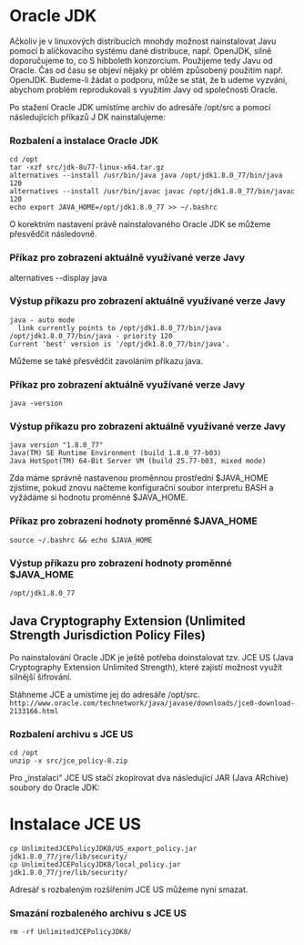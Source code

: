 # Oracle JDK

Ačkoliv je v linuxových distribucích mnohdy možnost nainstalovat Javu pomocí b
alíčkovacího systému dané distribuce, např. OpenJDK, silně doporučujeme to, co S
hibboleth konzorcium. Použijeme tedy Javu od Oracle. Čas od času se objeví nějaký pr
oblém způsobený použitím např. OpenJDK. Budeme-li žádat o podporu, může se stát, že b
udeme vyzváni, abychom problém reprodukovali s využitím Javy od společnosti Oracle.

Po stažení Oracle JDK umístíme archiv do adresáře /opt/src a pomocí následujících příkazů J
DK nainstalujeme:

### Rozbalení a instalace Oracle JDK
```
cd /opt
tar -xzf src/jdk-8u77-linux-x64.tar.gz
alternatives --install /usr/bin/java java /opt/jdk1.8.0_77/bin/java 120
alternatives --install /usr/bin/javac javac /opt/jdk1.8.0_77/bin/javac 120
echo export JAVA_HOME=/opt/jdk1.8.0_77 >> ~/.bashrc
```
O korektním nastavení právě nainstalovaného Oracle JDK se můžeme přesvědčit následovně.

### Příkaz pro zobrazení aktuálně využívané verze Javy
alternatives --display java

### Výstup příkazu pro zobrazení aktuálně využívané verze Javy
```
java - auto mode
  link currently points to /opt/jdk1.8.0_77/bin/java
/opt/jdk1.8.0_77/bin/java - priority 120
Current 'best' version is '/opt/jdk1.8.0_77/bin/java'.
```
Můžeme se také přesvědčit zavoláním příkazu java.

### Příkaz pro zobrazení aktuálně využívané verze Javy
```java -version```

### Výstup příkazu pro zobrazení aktuálně využívané verze Javy
```
java version "1.8.0_77"
Java(TM) SE Runtime Environment (build 1.8.0_77-b03)
Java HotSpot(TM) 64-Bit Server VM (build 25.77-b03, mixed mode)
```

Zda máme správně nastavenou proměnnou prostřední $JAVA_HOME zjistíme, pokud znovu načteme konfigurační soubor interpretu BASH a vyžádáme si hodnotu proměnné $JAVA_HOME.

### Příkaz pro zobrazení hodnoty proměnné $JAVA_HOME
```
source ~/.bashrc && echo $JAVA_HOME
```

### Výstup příkazu pro zobrazení hodnoty proměnné $JAVA_HOME
```
/opt/jdk1.8.0_77
```
## Java Cryptography Extension (Unlimited Strength Jurisdiction Policy Files)

Po nainstalování Oracle JDK je ještě potřeba doinstalovat tzv. JCE US (Java Cryptography Extension Unlimited Strength), které zajistí možnost využít silnější šifrování.

Stáhneme JCE a umístíme jej do adresáře /opt/src.
```http://www.oracle.com/technetwork/java/javase/downloads/jce8-download-2133166.html```
### Rozbalení archivu s JCE US
```
cd /opt
unzip -x src/jce_policy-8.zip
```

Pro „instalaci“ JCE US stačí zkopírovat dva následující JAR (Java ARchive) soubory do Oracle JDK:

# Instalace JCE US
```
cp UnlimitedJCEPolicyJDK8/US_export_policy.jar jdk1.8.0_77/jre/lib/security/
cp UnlimitedJCEPolicyJDK8/local_policy.jar jdk1.8.0_77/jre/lib/security/
```
Adresář s rozbaleným rozšířením JCE US můžeme nyní smazat.

### Smazání rozbaleného archivu s JCE US
```
rm -rf UnlimitedJCEPolicyJDK8/
```
